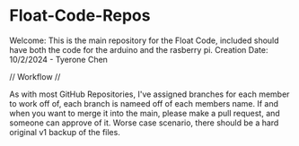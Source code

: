 # Float-Code-Repos
Welcome: This is the main repository for the Float Code, included should have both the code for the arduino and the rasberry pi.
Creation Date: 10/2/2024 - Tyerone Chen

// Workflow //

As with most GitHub Repositories, I've assigned branches for each member to work off of, each branch is nameed off of each members name.
If and when you want to merge it into the main, please make a pull request, and someone can approve of it.
Worse case scenario, there should be a hard original v1 backup of the files.

